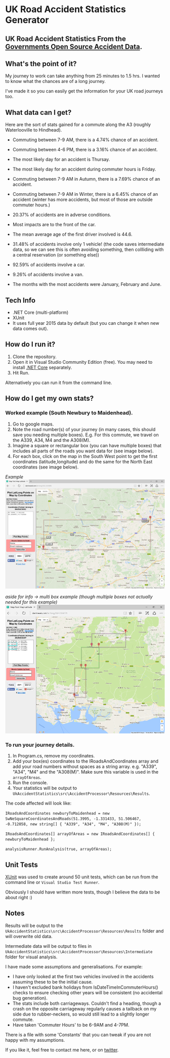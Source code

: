 # UK Road Accident Statistics Generator

## UK Road Accident Statistics From the [Governments Open Source Accident Data](https://data.gov.uk/dataset/road-accidents-safety-data).

## What's the point of it?

My journey to work can take anything from 25 minutes to 1.5 hrs. I wanted to know what the chances are of a long journey.

I've made it so you can easily get the information for your UK road journeys too.


## What data can I get?

Here are the sort of stats gained for a commute along the A3 (roughly Waterlooville to Hindhead).

- Commuting between 7-9 AM, there is a 4.74% chance of an accident.
- Commuting between 4-6 PM, there is a 3.16% chance of an accident.
- The most likely day for an accident is Thursay.
- The most likely day for an accident during commuter hours is Friday.

- Commuting between 7-9 AM in Autumn, there is a 7.69% chance of an accident.
- Commuting between 7-9 AM in Winter, there is a 6.45% chance of an accident (winter has more accidents, but most of those are outside commuter hours.)
- 20.37% of accidents are in adverse conditions.
- Most impacts are to the front of the car.

- The mean average age of the first driver involved is 44.6.
- 31.48% of accidents involve only 1 vehicle! (the code saves intermediate data, so we can see this is often avoiding something, then collliding with a central reservation (or something else))
- 92.59% of accidents involve a car.
- 9.26% of accidents involve a van.

- The months with the most accidents were January, February and June.


## Tech Info
- .NET Core (multi-platform)
- XUnit
- It uses full year 2015 data by default (but you can change it when new data comes out).


## How do I run it?

1. Clone the repository.
2. Open it in Visual Studio Community Edition (free). You may need to install [.NET Core](https://www.microsoft.com/net/core#windows) separately.
3. Hit Run.

Alternatively you can run it from the command line.


## How do I get my own stats?

### Worked example (South Newbury to Maidenhead).
1. Go to google maps. 
2. Note the road number(s) of your journey (in many cases, this should save you needing multiple boxes). E.g. For this commute, we travel on the A339, A34, M4 and the A308(M). 
3. Imagine a square or rectangular box (you can have multiple boxes) that includes all parts of the roads you want data for (see image below).
4. For each box, click on the map in the South West point to get the first coordinates (latitude,longitude) and do the same for the North East coordinates (see image below).

*Example*
![alt tag](https://github.com/HockeyJustin/UkAccidentStatistics/blob/master/src/AccidentProcessor/Resources/Reference/_area_Newbury_To_Maidenhead_A339_A34_M4_A308M.png?raw=true)

*aside for info -> multi box example (though multiple boxes not actually needed for this example)*
![alt tag](https://github.com/HockeyJustin/UkAccidentStatistics/blob/master/src/AccidentProcessor/Resources/Reference/_area_of_investigation_multi_box.PNG)

### To run your journey details.
1. In Program.cs, remove my coordinates.
2. Add your box(es) coordinates to the IRoadsAndCoordinates array and add your road numbers without spaces as a string array. e.g. "A339", "A34", "M4" and the "A308(M)". Make sure this variable is used in the `arrayOfAreas`.
3. Run the console.
4. Your statistics will be output to `UkAccidentStatistics\src\AccidentProcessor\Resources\Results`.

The code affected will look like:

`IRoadsAndCoordinates newburyToMaidenhead = new SwNeSquareCoordinatesAndRoads(51.3995, -1.331433, 51.506467, -0.712058, new string[] { "A339", "A34", "M4", "A308(M)" });`

`IRoadsAndCoordinates[] arrayOfAreas = new IRoadsAndCoordinates[] { newburyToMaidenhead };`

`analysisRunner.RunAnalysis(true, arrayOfAreas);`

## Unit Tests

[XUnit](https://xunit.github.io/#documentation) was used to create around 50 unit tests, which can be run from the command line or `Visual Studio Test Runner`.

Obviously I should have written more tests, though I believe the data to be about right :)


## Notes

Results will be output to the `UkAccidentStatistics\src\AccidentProcessor\Resources\Results` folder and will overwrite old data.

Intermediate data will be output to files in `UkAccidentStatistics\src\AccidentProcessor\Resources\Intermediate` folder for visual analysis.

I have made some assumptions and generalisations. For example:
- I have only looked at the first two vehicles involved in the accidents assuming these to be the initial cause.
- I haven't excluded bank holidays from IsDateTimeInCommuterHours() checks to ensure checking other years will be consistent (no accidental bug generation). 
- The stats include both carriageways. Couldn't find a heading, though a crash on the opposite carriageway regularly causes a tailback on my side due to rubber-neckers, so would still lead to a slightly longer commute.
- Have taken 'Commuter Hours' to be 6-9AM and 4-7PM.

There is a file with some 'Constants' that you can tweak if you are not happy with my assumptions.

If you like it, feel free to contact me here, or on [twitter](https://twitter.com/HockeyJustin).









